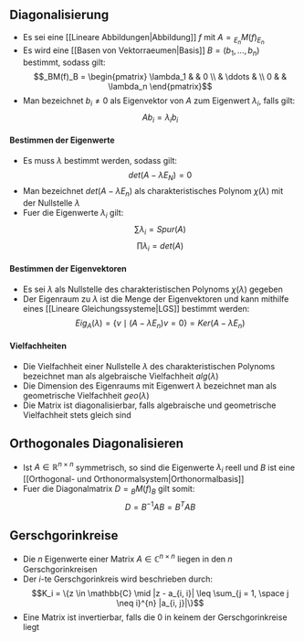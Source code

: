 ## Diagonalisierung
- Es sei eine [[Lineare Abbildungen|Abbildung]] $f$ mit $A = {_{E_n}M}(f)_{E_n}$
- Es wird eine [[Basen von Vektorraeumen|Basis]] $B = (b_1, ..., b_n)$ bestimmt, sodass gilt:
$$_BM(f)_B = \begin{pmatrix}
\lambda_1 & & 0 \\
& \ddots  & \\
0 & & \lambda_n
\end{pmatrix}$$
- Man bezeichnet $b_i \neq 0$ als Eigenvektor von $A$ zum Eigenwert $\lambda_i$, falls gilt:
$$Ab_i = \lambda_ib_i$$
#### Bestimmen der Eigenwerte
- Es muss $\lambda$ bestimmt werden, sodass gilt:
$$det(A - \lambda E_N) = 0$$
- Man bezeichnet $det(A - \lambda E_n)$ als charakteristisches Polynom $\chi(\lambda)$ mit der Nullstelle $\lambda$
- Fuer die Eigenwerte $\lambda_i$ gilt:
$$\sum \lambda_i = Spur(A)$$
$$\prod \lambda_i = det(A)$$
#### Bestimmen der Eigenvektoren
- Es sei $\lambda$ als Nullstelle des charakteristischen Polynoms $\chi(\lambda)$ gegeben
- Der Eigenraum zu $\lambda$ ist die Menge der Eigenvektoren und kann mithilfe eines [[Lineare Gleichungssysteme|LGS]] bestimmt werden:
$$Eig_A(\lambda) = \{v \mid (A - \lambda E_n)v = 0\} = Ker(A - \lambda E_n)$$
#### Vielfachheiten
- Die Vielfachheit einer Nullstelle $\lambda$ des charakteristischen Polynoms bezeichnet man als algebraische Vielfachheit $alg(\lambda)$
- Die Dimension des Eigenraums mit Eigenwert $\lambda$ bezeichnet man als geometrische Vielfachheit $geo(\lambda)$
- Die Matrix ist diagonalisierbar, falls algebraische und geometrische Vielfachheit stets gleich sind
## Orthogonales Diagonalisieren
- Ist $A \in \mathbb{R}^{n \times n}$ symmetrisch, so sind die Eigenwerte $\lambda_i$ reell und $B$ ist eine [[Orthogonal- und Orthonormalsystem|Orthonormalbasis]]
- Fuer die Diagonalmatrix $D = {_BM}(f)_B$ gilt somit:
$$D = B^{-1}AB = B^TAB$$
## Gerschgorinkreise
- Die $n$ Eigenwerte einer Matrix $A \in \mathbb{C}^{n \times n}$ liegen in den $n$ Gerschgorinkreisen
- Der $i$-te Gerschgorinkreis wird beschrieben durch:
$$K_i = \{z \in \mathbb{C} \mid |z - a_{i, i}| \leq \sum_{j = 1, \space j \neq i}^{n} |a_{i, j}|\}$$
- Eine Matrix ist invertierbar, falls die $0$ in keinem der Gerschgorinkreise liegt